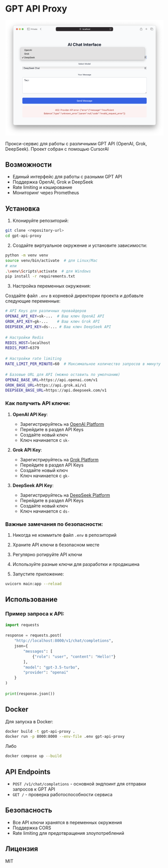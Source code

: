 # GPT API Proxy

![Application Screen](screen.png)

Прокси-сервис для работы с различными GPT API (OpenAI, Grok, DeepSeek). Проект собран с помощью CursorAI


## Возможности

- Единый интерфейс для работы с разными GPT API
- Поддержка OpenAI, Grok и DeepSeek
- Rate limiting и кэширование
- Мониторинг через Prometheus

## Установка

1. Клонируйте репозиторий:
```bash
git clone <repository-url>
cd gpt-api-proxy
```

2. Создайте виртуальное окружение и установите зависимости:
```bash
python -m venv venv
source venv/bin/activate  # для Linux/Mac
# или
.\venv\Scripts\activate  # для Windows
pip install -r requirements.txt
```

3. Настройка переменных окружения:

Создайте файл `.env` в корневой директории проекта и добавьте следующие переменные:

```bash
# API Keys для различных провайдеров
OPENAI_API_KEY=sk-...  # Ваш ключ OpenAI API
GROK_API_KEY=gk-...    # Ваш ключ Grok API
DEEPSEEK_API_KEY=ds-... # Ваш ключ DeepSeek API

# Настройки Redis
REDIS_HOST=localhost
REDIS_PORT=6379

# Настройки rate limiting
RATE_LIMIT_PER_MINUTE=60  # Максимальное количество запросов в минуту

# Базовые URL для API (можно оставить по умолчанию)
OPENAI_BASE_URL=https://api.openai.com/v1
GROK_BASE_URL=https://api.grok.ai/v1
DEEPSEEK_BASE_URL=https://api.deepseek.com/v1
```

### Как получить API ключи:

1. **OpenAI API Key**:
   - Зарегистрируйтесь на [OpenAI Platform](https://platform.openai.com)
   - Перейдите в раздел API Keys
   - Создайте новый ключ
   - Ключ начинается с `sk-`

2. **Grok API Key**:
   - Зарегистрируйтесь на [Grok Platform](https://grok.ai)
   - Перейдите в раздел API Keys
   - Создайте новый ключ
   - Ключ начинается с `gk-`

3. **DeepSeek API Key**:
   - Зарегистрируйтесь на [DeepSeek Platform](https://deepseek.com)
   - Перейдите в раздел API Keys
   - Создайте новый ключ
   - Ключ начинается с `ds-`

### Важные замечания по безопасности:

1. Никогда не коммитьте файл `.env` в репозиторий
2. Храните API ключи в безопасном месте
3. Регулярно ротируйте API ключи
4. Используйте разные ключи для разработки и продакшена

4. Запустите приложение:
```bash
uvicorn main:app --reload
```

## Использование

### Пример запроса к API:

```python
import requests

response = requests.post(
    "http://localhost:8000/v1/chat/completions",
    json={
        "messages": [
            {"role": "user", "content": "Hello!"}
        ],
        "model": "gpt-3.5-turbo",
        "provider": "openai"
    }
)

print(response.json())
```

## Docker

Для запуска в Docker:

```bash
docker build -t gpt-api-proxy .
docker run -p 8000:8000 --env-file .env gpt-api-proxy
```


Либо
```bash
docker compose up --build
```

## API Endpoints

- `POST /v1/chat/completions` - основной эндпоинт для отправки запросов к GPT API
- `GET /` - проверка работоспособности сервиса

## Безопасность

- Все API ключи хранятся в переменных окружения
- Поддержка CORS
- Rate limiting для предотвращения злоупотреблений

## Лицензия

MIT 